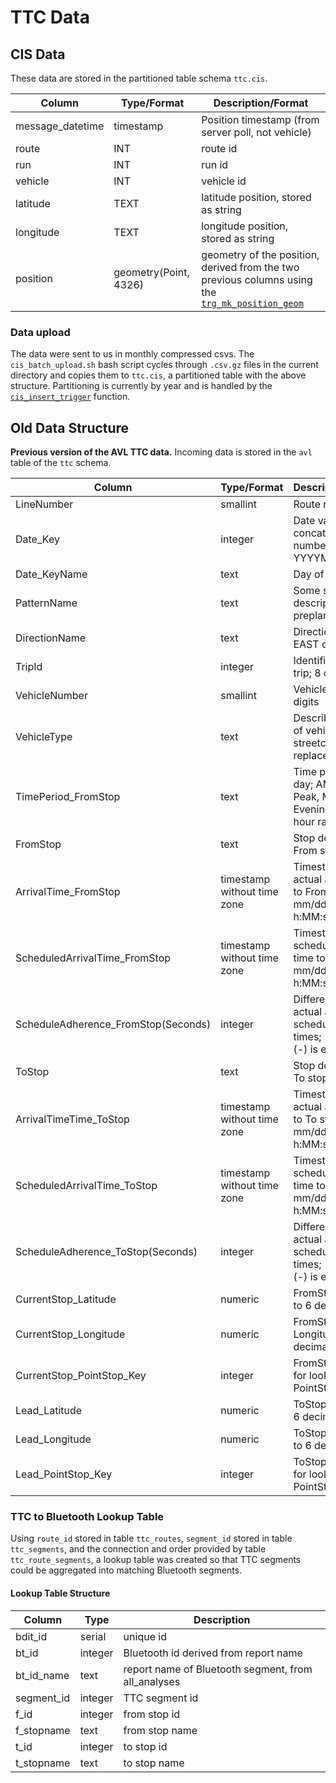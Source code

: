 # TTC Data

## CIS Data

These data are stored in the partitioned table schema `ttc.cis`.

| Column          | Type/Format        | Description/Format |
|-----------------|--------------------|--------------------|
|message_datetime | timestamp | Position timestamp (from server poll, not vehicle) |
|route | INT | route id |
|run | INT | run id |
|vehicle | INT | vehicle id |
|latitude | TEXT | latitude position, stored as string |
|longitude | TEXT | longitude position, stored as string |
|position | geometry(Point, 4326) | geometry of the position, derived from the two previous columns using the [`trg_mk_position_geom`](functions/trg_mk_position_geom.sql) |

### Data upload

The data were sent to us in monthly compressed csvs. The `cis_batch_upload.sh` bash script cycles through `.csv.gz` files in the current directory and copies them to `ttc.cis`, a partitioned table with the above structure. Partitioning is currently by year and is handled by the [`cis_insert_trigger`](functions/cis_insert_trigger.sql) function.

## Old Data Structure

**Previous version of the AVL TTC data.**
Incoming data is stored in the `avl` table of the `ttc` schema.

| Column                              | Type/Format                    | Description/Format                                                                  |
|-------------------------------------|--------------------------------|-------------------------------------------------------------------------------------|
| LineNumber                          | smallint                       | Route number                                                                        |
| Date_Key                            | integer                        | Date values concatenated into a number; YYYYMMDD                                    |
| Date_KeyName                        | text                           | Day of week                                                                         |
| PatternName                         | text                           | Some shorthand description of the preplanned route                                  |
| DirectionName                       | text                           | Direction of travel; EAST or WEST                                                   |
| TripId                              | integer                        | Identifier for the trip; 8 digits                                                   |
| VehicleNumber                       | smallint                       | Vehicle identifier; 4 digits                                                        |
| VehicleType                         | text                           | Describes the type of vehicle; streetcars or replacement buses                      |
| TimePeriod_FromStop                 | text                           | Time period of the day; AM Peak, PM Peak, Midday, Evening, Other; with hour range   |
| FromStop                            | text                           | Stop description of From stop                                                       |
| ArrivalTime_FromStop                | timestamp without time zone    | Timestamp of actual arrival time to From stop; mm/dd/yyyy h:MM:ss AM/PM             |
| ScheduledArrivalTime_FromStop       | timestamp without time zone    | Timestamp of scheduled arrival time to From stop; mm/dd/yyyy h:MM:ss AM/PM          |
| ScheduleAdherence_FromStop(Seconds) | integer                        | Difference between actual and scheduled arrival times; (+) is late, (-) is early    |
| ToStop                              | text                           | Stop description of To stop                                                         |
| ArrivalTimeTime_ToStop              | timestamp without time zone    | Timestamp of actual arrival time to To stop; mm/dd/yyyy h:MM:ss AM/PM               |
| ScheduledArrivalTime_ToStop         | timestamp without time zone    | Timestamp of scheduled arrival time to To stop; mm/dd/yyyy h:MM:ss AM/PM            |
| ScheduleAdherence_ToStop(Seconds)   | integer                        | Difference between actual and scheduled arrival times; (+) is late, (-) is early    |
| CurrentStop_Latitude                | numeric                        | FromStop; Latitude to 6 decimal points                                              |
| CurrentStop_Longitude               | numeric                        | FromStop; Longitude to 6 decimal points                                             |
| CurrentStop_PointStop_Key           | integer                        | FromStop; Identifier for lookup to PointStop table                                  |
| Lead_Latitude                       | numeric                        | ToStop; Latitude to 6 decimal points                                                |
| Lead_Longitude                      | numeric                        | ToStop; Longitude to 6 decimal points                                               |
| Lead_PointStop_Key                  | integer                        | ToStop; Identifier for lookup to PointStop table                                    |

### TTC to Bluetooth Lookup Table

Using `route_id` stored in table `ttc_routes`, `segment_id` stored in table `ttc_segments`, and the connection and order provided by table `ttc_route_segments`, a lookup table was created so that TTC segments could be aggregated into matching Bluetooth segments.

#### Lookup Table Structure

|Column|Type|Description|
|------|----|-----------|
|bdit_id|serial|unique id|
|bt_id|integer|Bluetooth id derived from report name|
|bt_id_name|text|report name of Bluetooth segment, from all_analyses|
|segment_id|integer|TTC segment id|
|f_id|integer|from stop id|
|f_stopname|text|from stop name|
|t_id|integer|to stop id|
|t_stopname|text|to stop name|

